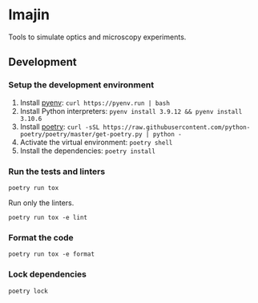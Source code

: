 # Imajin

Tools to simulate optics and microscopy experiments.

## Development

### Setup the development environment

1. Install [pyenv](https://github.com/pyenv/pyenv): `curl https://pyenv.run | bash`
2. Install Python interpreters: `pyenv install 3.9.12 && pyenv install 3.10.6`
3. Install [poetry](https://python-poetry.org/docs/): `curl -sSL https://raw.githubusercontent.com/python-poetry/poetry/master/get-poetry.py | python -`
4. Activate the virtual environment: `poetry shell`
5. Install the dependencies: `poetry install`

### Run the tests and linters

```console
poetry run tox
```

Run only the linters.

```console
poetry run tox -e lint
```

### Format the code

```console
poetry run tox -e format
```

### Lock dependencies

```console
poetry lock
```
